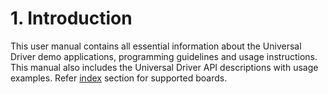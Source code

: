 # 1. Introduction

This user manual contains all essential information about the Universal Driver demo applications, programming guidelines and usage instructions. This manual also includes the Universal Driver API descriptions with usage examples. Refer [index](../13.-index/) section for supported boards.

